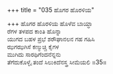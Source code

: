 +++
title = "035 ಹೊಗರ ಹೊರಳಿಯ"

+++
ಹೊಗರ ಹೊರಳಿಯ ಹೊಳೆವ ಬಾಯ್ಧಾ  
ರೆಗಳ ತಳಪದ ಕಾಂತಿ ಹೊನ್ನಾ  
ಯುಗದ ಬಹಳ ಪ್ರಭೆ ಶರೌಘಾನಲನ ಗಹ ಗಹಿಸಿ  
ಝಗಝಗಿಸೆ ಕಣ್ಮುಚ್ಚಿ ಕೈಗಳ  
ಮುಗಿದು ಸಾರಥಿಗೆಂದನೆನ್ನನು  
ತೆಗೆದುಕೊಳ್ಳೈ ತಂದೆ ಸಿಲುಕಿದೆನಸ್ತ್ರ ಸೀಮೆಯಲಿ      ॥35॥